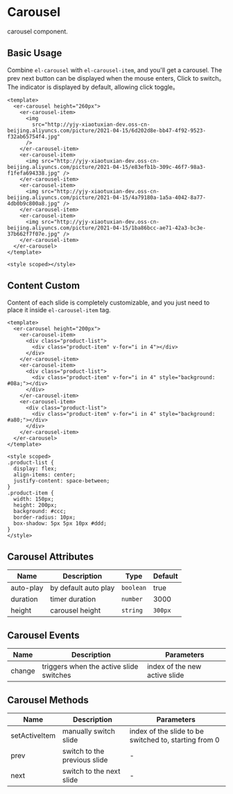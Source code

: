 # Carousel

carousel component.


## Basic Usage

Combine `el-carousel` with `el-carousel-item`, and you'll get a carousel. The prev next button can be displayed when the mouse enters, Click to switch。The indicator is displayed by default, allowing click toggle。

```vue preview
<template>
  <er-carousel height="260px">
    <er-carousel-item>
      <img
        src="http://yjy-xiaotuxian-dev.oss-cn-beijing.aliyuncs.com/picture/2021-04-15/6d202d8e-bb47-4f92-9523-f32ab65754f4.jpg"
      />
    </er-carousel-item>
    <er-carousel-item>
      <img src="http://yjy-xiaotuxian-dev.oss-cn-beijing.aliyuncs.com/picture/2021-04-15/e83efb1b-309c-46f7-98a3-f1fefa694338.jpg" />
    </er-carousel-item>
    <er-carousel-item>
      <img src="http://yjy-xiaotuxian-dev.oss-cn-beijing.aliyuncs.com/picture/2021-04-15/4a79180a-1a5a-4042-8a77-4db0b9c800a8.jpg" />
    </er-carousel-item>
    <er-carousel-item>
      <img src="http://yjy-xiaotuxian-dev.oss-cn-beijing.aliyuncs.com/picture/2021-04-15/1ba86bcc-ae71-42a3-bc3e-37b662f7f07e.jpg" />
    </er-carousel-item>
  </er-carousel>
</template>

<style scoped></style>
```

## Content Custom

Content of each slide is completely customizable, and you just need to place it inside `el-carousel-item` tag. 

```vue preview
<template>
  <er-carousel height="200px">
    <er-carousel-item>
      <div class="product-list">
        <div class="product-item" v-for="i in 4"></div>
      </div>  
    </er-carousel-item>
    <er-carousel-item>
      <div class="product-list">
        <div class="product-item" v-for="i in 4" style="background: #08a;"></div>
      </div> 
    </er-carousel-item>
    <er-carousel-item>
      <div class="product-list">
        <div class="product-item" v-for="i in 4" style="background: #a80;"></div>
      </div> 
    </er-carousel-item>
  </er-carousel>
</template>

<style scoped>
.product-list {
  display: flex;
  align-items: center;
  justify-content: space-between;
}
.product-item {
  width: 150px;
  height: 200px;
  background: #ccc;
  border-radius: 10px;
  box-shadow: 5px 5px 10px #ddd;
}
</style>
```


## Carousel Attributes

| Name | Description | Type | Default |
| ---- | ----------- | ---- | ---- |
| auto-play | by default auto play | `boolean` | true |
| duration | timer duration | `number` | 3000 |
| height | carousel height | `string` | `300px`|


## Carousel Events

| Name | Description | Parameters |
| ---- | ----------- | ---- |
| change | triggers when the active slide switches | index of the new active slide |

## Carousel Methods

| Name | Description | Parameters |
| ---- | ----------- | ---- |
| setActiveItem | manually switch slide | index of the slide to be switched to, starting from 0 |
| prev | switch to the previous slide | - |
| next | switch to the next slide | - |


